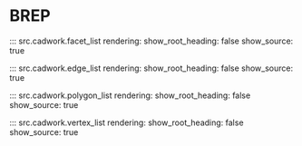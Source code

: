 # BREP

::: src.cadwork.facet_list
    rendering:
        show_root_heading: false
        show_source: true

::: src.cadwork.edge_list
    rendering:
        show_root_heading: false
        show_source: true

::: src.cadwork.polygon_list
    rendering:
        show_root_heading: false
        show_source: true

::: src.cadwork.vertex_list
    rendering:
        show_root_heading: false
        show_source: true
